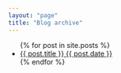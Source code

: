 ```yaml
---
layout: "page"
title: "Blog archive"
---
```


<!-- 注意，baseurl是config中的变量并不能自适应环境 -->

<ul>
  {% for post in site.posts %}
    <li>
      <a href="{{ site.baseurl }}{{ post.url }}">{{ post.title }} {{ post.date }}</a>
    </li>
  {% endfor %}
</ul>
